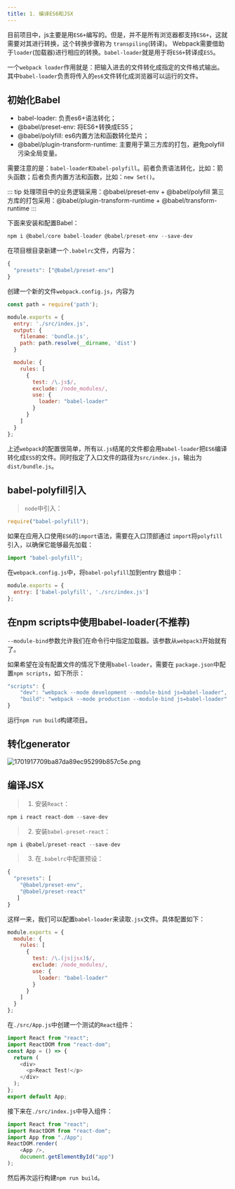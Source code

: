 ```yaml
---
title: 1. 编译ES6和JSX
---
```


目前项目中，js主要是用`ES6+`编写的。但是，并不是所有浏览器都支持`ES6+`，这就需要对其进行转换，这个转换步骤称为 `transpiling`(转译)。
Webpack需要借助于`loader`(加载器)进行相应的转换。`babel-loader`就是用于将`ES6+`转译成`ES5`。

一个`webpack loader`作用就是：把输入进去的文件转化成指定的文件格式输出。其中`babel-loader`负责将传入的`es6`文件转化成浏览器可以运行的文件。

## 初始化Babel

* babel-loader: 负责es6+语法转化；
* @babel/preset-env: 将ES6+转换成ES5；
* @babel/polyfill: es6内置方法和函数转化垫片；
* @babel/plugin-transform-runtime: 主要用于第三方库的打包，避免polyfill污染全局变量。

需要注意的是：`babel-loader和babel-polyfill`。前者负责语法转化，比如：箭头函数；后者负责内置方法和函数，比如：`new Set()`。

::: tip
处理项目中的业务逻辑采用：@babel/preset-env + @babel/polyfill
第三方库的打包采用：@babel/plugin-transform-runtime + @babel/transform-runtime
:::

下面来安装和配置Babel：

```js
npm i @babel/core babel-loader @babel/preset-env --save-dev
```
在项目根目录新建一个`.babelrc`文件，内容为：
```js
{
  "presets": ["@babel/preset-env"]
}
```
创建一个新的文件`webpack.config.js`，内容为
```js
const path = require('path');

module.exports = {
  entry: './src/index.js',
  output: {
    filename: 'bundle.js',
    path: path.resolve(__dirname, 'dist')
  }

  module: {
    rules: [
      {
        test: /\.js$/,
        exclude: /node_modules/,
        use: {
          loader: "babel-loader"
        }
      }
    ]
  }
};
```
上述`webpack`的配置很简单，所有以`.js`结尾的文件都会用`babel-loader`把`ES6`编译转化成`ES5`的文件。同时指定了入口文件的路径为`src/index.js`，输出为`dist/bundle.js`。

## babel-polyfill引入
>`node`中引入：
```js
require("babel-polyfill");
```
如果在应用入口使用`ES6`的`import`语法，需要在入口顶部通过 `import`将`polyfill`引入，以确保它能够最先加载：
```js
import "babel-polyfill";
```
在`webpack.config.js`中，将`babel-polyfill`加到entry 数组中：
```js
module.exports = {
  entry: ['babel-polyfill', './src/index.js']
};
```

## 在npm scripts中使用babel-loader(不推荐)
`--module-bind`参数允许我们在命令行中指定加载器。该参数从`webpack3`开始就有了。

如果希望在没有配置文件的情况下使用`babel-loader`，需要在 `package.json`中配置`npm scripts`，如下所示：
```js
"scripts": {
    "dev": "webpack --mode development --module-bind js=babel-loader",
    "build": "webpack --mode production --module-bind js=babel-loader"
}
```
运行`npm run build`构建项目。

## 转化generator
![1701917709ba87da89ec95299b857c5e.png](evernotecid://AC85336C-B325-443E-8ED7-E6554790A944/appyinxiangcom/10797539/ENResource/p1224)
## 编译JSX
>1. 安装`React`：
```js
npm i react react-dom --save-dev
```
>2. 安装`babel-preset-react`：
```js
npm i @babel/preset-react --save-dev
```
>3. 在`.babelrc`中配置预设：
```js
{
  "presets": [
    "@babel/preset-env",
    "@babel/preset-react"
   ]
}
```
这样一来，我们可以配置`babel-loader`来读取`.jsx`文件。具体配置如下：
```js
module.exports = {
  module: {
    rules: [
      {
        test: /\.(js|jsx)$/,
        exclude: /node_modules/,
        use: {
          loader: "babel-loader"
        }
      }
    ]
  }
};
```
在`./src/App.js`中创建一个测试的`React`组件：
```js
import React from "react";
import ReactDOM from "react-dom";
const App = () => {
  return (
    <div>
      <p>React Test!</p>
    </div>
  );
};
export default App;
```
接下来在`./src/index.js`中导入组件：
```js
import React from "react";
import ReactDOM from "react-dom";
import App from "./App";
ReactDOM.render(
    <App />,
    document.getElementById("app")
);
```
然后再次运行构建`npm run build`。
